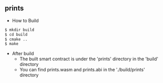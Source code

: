 prints
-----------

 - How to Build 

```sh
$ mkdir build
$ cd build
$ cmake ..
$ make
```
 - After build 
   - The built smart contract is under the 'prints' directory in the 'build' directory
   - You can find prints.wasm and prints.abi in the './build/prints' directory



